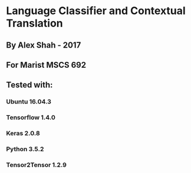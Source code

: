 # Language Classifier and Contextual Translation
## By Alex Shah - 2017
## For Marist MSCS 692


## Tested with:
### Ubuntu 16.04.3
### Tensorflow 1.4.0
### Keras 2.0.8
### Python 3.5.2
### Tensor2Tensor 1.2.9
